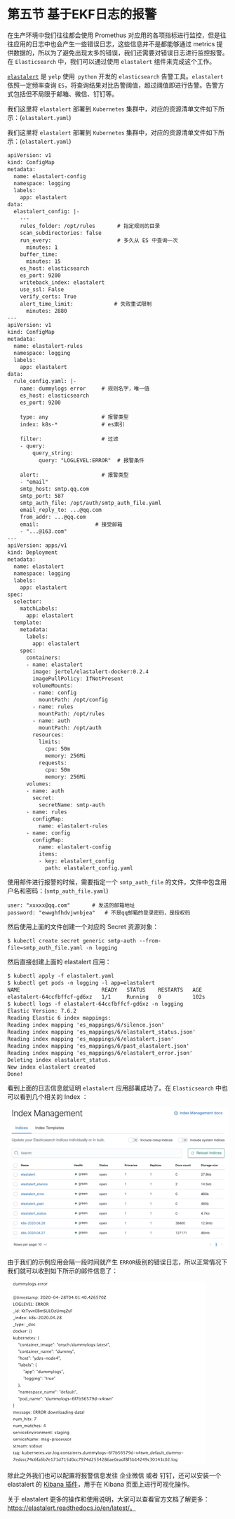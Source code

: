 # **第五节 基于EKF日志的报警**


在生产环境中我们往往都会使用 Promethus 对应用的各项指标进行监控，但是往往应用的日志中也会产生一些错误日志，这些信息并不是都能够通过 metrics 提供数据的，所以为了避免出现太多的错误，我们还需要对错误日志进行监控报警。在 `Elasticsearch` 中，我们可以通过使用 `elastalert` 组件来完成这个工作。

[`elastalert`](https://github.com/Yelp/elastalert) 是 `yelp` 使用` python` 开发的 `elasticsearch` 告警工具。`elastalert` 依照一定频率查询 `ES`，将查询结果对比告警阈值，超过阈值即进行告警。告警方式包括但不局限于邮箱、微信、钉钉等。

我们这里将 `elastalert` 部署到 `Kubernetes` 集群中，对应的资源清单文件如下所示：(`elastalert.yaml`)

我们这里将 `elastalert` 部署到 `Kubernetes` 集群中，对应的资源清单文件如下所示：(`elastalert.yaml`)

```
apiVersion: v1
kind: ConfigMap
metadata:
  name: elastalert-config
  namespace: logging
  labels:
    app: elastalert
data:
  elastalert_config: |-
    ---
    rules_folder: /opt/rules       # 指定规则的目录
    scan_subdirectories: false
    run_every:                     # 多久从 ES 中查询一次
      minutes: 1
    buffer_time:
      minutes: 15
    es_host: elasticsearch
    es_port: 9200
    writeback_index: elastalert
    use_ssl: False
    verify_certs: True
    alert_time_limit:             # 失败重试限制
      minutes: 2880
---
apiVersion: v1
kind: ConfigMap
metadata:
  name: elastalert-rules
  namespace: logging
  labels:
    app: elastalert
data:
  rule_config.yaml: |-
    name: dummylogs error     # 规则名字，唯一值
    es_host: elasticsearch
    es_port: 9200
    
    type: any                 # 报警类型
    index: k8s-*              # es索引
    
    filter:                   # 过滤
    - query:
        query_string:
          query: "LOGLEVEL:ERROR"  # 报警条件

    alert:                    # 报警类型
    - "email"
    smtp_host: smtp.qq.com
    smtp_port: 587
    smtp_auth_file: /opt/auth/smtp_auth_file.yaml
    email_reply_to: ...@qq.com
    from_addr: ...@qq.com
    email:                  # 接受邮箱
    - "...@163.com"
---
apiVersion: apps/v1
kind: Deployment
metadata:
  name: elastalert
  namespace: logging
  labels:
    app: elastalert
spec:
  selector:
    matchLabels:
      app: elastalert
  template:
    metadata:
      labels:
        app: elastalert
    spec:
      containers:
      - name: elastalert
        image: jertel/elastalert-docker:0.2.4
        imagePullPolicy: IfNotPresent
        volumeMounts:
        - name: config
          mountPath: /opt/config
        - name: rules
          mountPath: /opt/rules
        - name: auth
          mountPath: /opt/auth
        resources:
          limits:
            cpu: 50m
            memory: 256Mi
          requests:
            cpu: 50m
            memory: 256Mi
      volumes:
      - name: auth
        secret:
          secretName: smtp-auth
      - name: rules
        configMap:
          name: elastalert-rules
      - name: config
        configMap:
          name: elastalert-config
          items:
          - key: elastalert_config
            path: elastalert_config.yaml
```

使用邮件进行报警的时候，需要指定一个 `smtp_auth_file` 的文件，文件中包含用户名和密码：(`smtp_auth_file.yaml`)

```
user: "xxxxx@qq.com"       # 发送的邮箱地址
password: "ewwghfhdvjwnbjea"   # 不是qq邮箱的登录密码，是授权码
```

然后使用上面的文件创建一个对应的 Secret 资源对象：

```
$ kubectl create secret generic smtp-auth --from-file=smtp_auth_file.yaml -n logging
```

然后直接创建上面的 elastalert 应用：

```
$ kubectl apply -f elastalert.yaml
$ kubectl get pods -n logging -l app=elastalert
NAME                          READY   STATUS    RESTARTS   AGE
elastalert-64ccfbffcf-gd6xz   1/1     Running   0          102s
$ kubectl logs -f elastalert-64ccfbffcf-gd6xz -n logging
Elastic Version: 7.6.2
Reading Elastic 6 index mappings:
Reading index mapping 'es_mappings/6/silence.json'
Reading index mapping 'es_mappings/6/elastalert_status.json'
Reading index mapping 'es_mappings/6/elastalert.json'
Reading index mapping 'es_mappings/6/past_elastalert.json'
Reading index mapping 'es_mappings/6/elastalert_error.json'
Deleting index elastalert_status.
New index elastalert created
Done!
```

看到上面的日志信息就证明 `elastalert` 应用部署成功了。在 `Elasticsearch` 中也可以看到几个相关的 Index ：

![Alt Image Text](../images/chap10_18_1.png "Body image")

由于我们的示例应用会隔一段时间就产生 `ERROR`级别的错误日志，所以正常情况下我们就可以收到如下所示的邮件信息了：

![Alt Image Text](../images/chap10_18_2.png "Body image")

除此之外我们也可以配置将报警信息发往 企业微信 或者 钉钉，还可以安装一个 elastalert 的 [Kibana 插件](https://github.com/bitsensor/elastalert-kibana-plugin)，用于在 Kibana 页面上进行可视化操作。

关于 elastalert 更多的操作和使用说明，大家可以查看官方文档了解更多：https://elastalert.readthedocs.io/en/latest/。